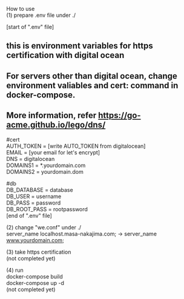 How to use  
(1) prepare .env file under ./  

  [start of ".env" file]  
  ## this is environment variables for https certification with digital ocean  
  ## For servers other than digital ocean, change environment valiables and cert: command in docker-compose.  
  ## More information, refer https://go-acme.github.io/lego/dns/  
  #cert  
  AUTH_TOKEN = [write AUTO_TOKEN from digitalocean]  
  EMAIL = [your email for let's encrypt]  
  DNS = digitalocean  
  DOMAINS1 = *.yourdomain.com  
  DOMAINS2 = yourdomain.dom  
  
  #db  
  DB_DATABASE = database  
  DB_USER = username  
  DB_PASS = password  
  DB_ROOT_PASS = rootpassword  
  [end of ".env" file]  
  
(2) change "we.conf" under ./  
   server_name localhost.masa-nakajima.com; -> server_name www.yourdomain.com;  
    
(3) take https certification  
   (not completed yet)  
     
(4) run  
  docker-compose build  
  docker-compose up -d  
  (not completed yet)  
  
